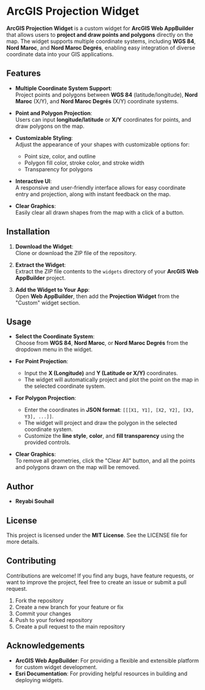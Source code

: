 # ArcGIS Projection Widget

**ArcGIS Projection Widget** is a custom widget for **ArcGIS Web AppBuilder** that allows users to **project and draw points and polygons** directly on the map. The widget supports multiple coordinate systems, including **WGS 84**, **Nord Maroc**, and **Nord Maroc Degrés**, enabling easy integration of diverse coordinate data into your GIS applications.

## Features

- **Multiple Coordinate System Support**:  
  Project points and polygons between **WGS 84** (latitude/longitude), **Nord Maroc** (X/Y), and **Nord Maroc Degrés** (X/Y) coordinate systems.
  
- **Point and Polygon Projection**:  
  Users can input **longitude/latitude** or **X/Y** coordinates for points, and draw polygons on the map.

- **Customizable Styling**:  
  Adjust the appearance of your shapes with customizable options for:
  - Point size, color, and outline
  - Polygon fill color, stroke color, and stroke width
  - Transparency for polygons
  
- **Interactive UI**:  
  A responsive and user-friendly interface allows for easy coordinate entry and projection, along with instant feedback on the map.

- **Clear Graphics**:  
  Easily clear all drawn shapes from the map with a click of a button.

## Installation

1. **Download the Widget**:  
   Clone or download the ZIP file of the repository.

2. **Extract the Widget**:  
   Extract the ZIP file contents to the `widgets` directory of your **ArcGIS Web AppBuilder** project.

3. **Add the Widget to Your App**:  
   Open **Web AppBuilder**, then add the **Projection Widget** from the "Custom" widget section.

## Usage

- **Select the Coordinate System**:  
  Choose from **WGS 84**, **Nord Maroc**, or **Nord Maroc Degrés** from the dropdown menu in the widget.

- **For Point Projection**:
  - Input the **X (Longitude)** and **Y (Latitude or X/Y)** coordinates.
  - The widget will automatically project and plot the point on the map in the selected coordinate system.
  
- **For Polygon Projection**:
  - Enter the coordinates in **JSON format**: `[[[X1, Y1], [X2, Y2], [X3, Y3], ...]]`.
  - The widget will project and draw the polygon in the selected coordinate system.
  - Customize the **line style**, **color**, and **fill transparency** using the provided controls.

- **Clear Graphics**:  
  To remove all geometries, click the "Clear All" button, and all the points and polygons drawn on the map will be removed.

## Author

- **Reyabi Souhail**

## License

This project is licensed under the **MIT License**. See the LICENSE file for more details.

## Contributing

Contributions are welcome! If you find any bugs, have feature requests, or want to improve the project, feel free to create an issue or submit a pull request.

1. Fork the repository
2. Create a new branch for your feature or fix
3. Commit your changes
4. Push to your forked repository
5. Create a pull request to the main repository

## Acknowledgements

- **ArcGIS Web AppBuilder**: For providing a flexible and extensible platform for custom widget development.
- **Esri Documentation**: For providing helpful resources in building and deploying widgets.
